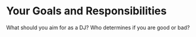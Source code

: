 # Your Goals and Responsibilities

What should you aim for as a DJ?  Who determines if you are good or bad? 





